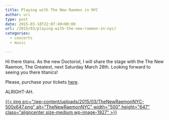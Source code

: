 ```yaml
---
title: Playing with The New Raemon in NYC
author: uri
type: post
date: 2015-03-18T22:07:49+00:00
url: /2015/03/playing-with-the-new-raemon-in-nyc/
categories:
  - concerts
  - music

---
```

Hi there titans. As the new Doctoriol, I will share the stage with the The New Raemon, The Greatest, next Saturday March 28th. Looking forward to seeing you there titanics!

Please, purchase your tickets [here][1].

ALRIGHT-AH.

[{{< img src="/wp-content/uploads/2015/03/TheNewRaemonNYC-500x647.png" alt="TheNewRaemonNYC" width="500" height="647" class="aligncenter size-medium wp-image-1927" >}}][2]

 [1]: http://www.catalaninstituteofamerica.org/events/the-new-raemon-in-nyc/
 [2]: /wp-content/uploads/2015/03/TheNewRaemonNYC.png